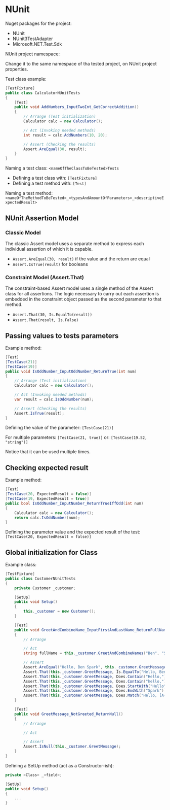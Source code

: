 # NUnit #

Nuget packages for the project:

- NUnit
- NUnit3TestAdapter
- Microsoft.NET.Test.Sdk

NUnit project namespace:

Change it to the same namespace of tha tested project, on NUnit project
properties.

Test class example:

```csharp
[TestFixture]
public class CalculatorNUnitTests
{
    [Test]
    public void AddNumbers_InputTwoInt_GetCorrectAddition()
    {
        // Arrange (Test initialization)
        Calculator calc = new Calculator();

        // Act (Invoking needed methods)
        int result = calc.AddNumbers(10, 20);

        // Assert (Checking the results)
        Assert.AreEqual(30, result);
    }
}
```

Naming a test class:
`<nameOfTheClassToBeTested>Tests`

- Defining a test class with: `[TestFixture]`
- Defining a test method with: `[Test]`

Naming a test method:
`<nameOfTheMethodToBeTested>_<typesAndAmountOfParameters>_<descriptiveExpectedResult>`

## NUnit Assertion Model ##

### Classic Model ###

The classic Assert model uses a separate method to express each individual
assertion of which it is capable.

- `Assert.AreEqual(30, result)` if the value and the return are equal
- `Assert.IsTrue(result)` for booleans

### Constraint Model (Assert.That) ###

The constraint-based Assert model uses a single method of the Assert class for
all assertions. The logic necessary to carry out each assertion is embedded in
the constraint object passed as the second parameter to that method.

- `Assert.That(30, Is.EqualTo(result))`
- `Assert.That(result, Is.False)`

## Passing values to tests parameters ##

Example method:

```csharp
[Test]
[TestCase(21)]
[TestCase(19)]
public void IsOddNumber_InputOddNumber_ReturnTrue(int num)
{
    // Arrange (Test initialization)
    Calculator calc = new Calculator();

    // Act (Invoking needed methods)
    var result = calc.IsOddNumber(num);

    // Assert (Checking the results)
    Assert.IsTrue(result);
}
```

Defining the value of the parameter:
`[TestCase(21)]`

For multiple parameters:
`[TestCase(21, true)]`
or:
`[TestCase(19.52, "string")]`

Notice that it can be used multiple times.

## Checking expected result ##

Example method:

```csharp
[Test]
[TestCase(20, ExpectedResult = false)]
[TestCase(19, ExpectedResult = true)]
public bool IsOddNumber_InputNumber_ReturnTrueIffOdd(int num)
{
    Calculator calc = new Calculator();
    return calc.IsOddNumber(num);
}
```

Defining the parameter value and the expected result of the test:
`[TestCase(20, ExpectedResult = false)]`

## Global initialization for Class ##

Example class:

```csharp
[TestFixture]
public class CustomerNUnitTests
{
    private Customer _customer;

    [SetUp]
    public void Setup()
    {
        this._customer = new Customer();
    }

    [Test]
    public void GreetAndCombineName_InputFirstAndLastName_ReturnFullName()
    {
        // Arrange

        // Act
        string fullName = this._customer.GreetAndCombineNames("Ben", "Spark");

        // Assert
        Assert.AreEqual("Hello, Ben Spark", this._customer.GreetMessage);
        Assert.That(this._customer.GreetMessage, Is.EqualTo("Hello, Ben Spark"));
        Assert.That(this._customer.GreetMessage, Does.Contain("Hello,")); // Case sensitive
        Assert.That(this._customer.GreetMessage, Does.Contain("hello,").IgnoreCase);
        Assert.That(this._customer.GreetMessage, Does.StartWith("Hello")); // Case sensitive
        Assert.That(this._customer.GreetMessage, Does.EndWith("Spark")); // Case sensitive
        Assert.That(this._customer.GreetMessage, Does.Match("Hello, [A-Z]{1}[a-z]+ [A-Z]{1}[a-z]+"));
    }

    [Test]
    public void GreetMessage_NotGreeted_ReturnNull()
    {
        // Arrange

        // Act

        // Assert
        Assert.IsNull(this._customer.GreetMessage);
    }
}
```

Defining a SetUp method (act as a Constructor-ish):

```csharp
private <Class> _<field>;

[SetUp]
public void Setup()
{
    ...
}
```
